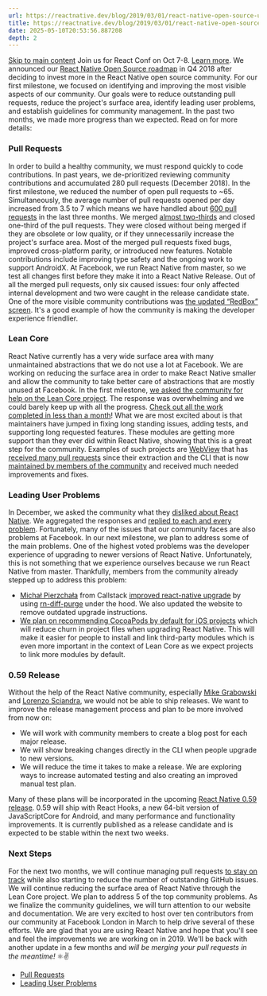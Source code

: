 ```yaml
---
url: https://reactnative.dev/blog/2019/03/01/react-native-open-source-update
title: https://reactnative.dev/blog/2019/03/01/react-native-open-source-update
date: 2025-05-10T20:53:56.887208
depth: 2
---
```


[Skip to main content](https://reactnative.dev/blog/2019/03/01/react-native-open-source-update#__docusaurus_skipToContent_fallback)
Join us for React Conf on Oct 7-8. [Learn more](https://conf.react.dev).
We announced our [React Native Open Source roadmap](https://reactnative.dev/blog/2018/11/01/oss-roadmap) in Q4 2018 after deciding to invest more in the React Native open source community.
For our first milestone, we focused on identifying and improving the most visible aspects of our community. Our goals were to reduce outstanding pull requests, reduce the project's surface area, identify leading user problems, and establish guidelines for community management.
In the past two months, we made more progress than we expected. Read on for more details:
### Pull Requests[​](https://reactnative.dev/blog/2019/03/01/react-native-open-source-update#pull-requests "Direct link to Pull Requests")
In order to build a healthy community, we must respond quickly to code contributions. In past years, we de-prioritized reviewing community contributions and accumulated 280 pull requests (December 2018). In the first milestone, we reduced the number of open pull requests to ~65. Simultaneously, the average number of pull requests opened per day increased from 3.5 to 7 which means we have handled about [600 pull requests](https://github.com/facebook/react-native/pulls?page=24&q=is%3Apr+closed%3A%3E2018-12-01&utf8=%E2%9C%93) in the last three months.
We merged [almost two-thirds](https://github.com/facebook/react-native/pulls?utf8=%E2%9C%93&q=is%3Apr+closed%3A%3E2018-12-01+label%3A%22Merged%22+) and closed one-third of the pull requests. They were closed without being merged if they are obsolete or low quality, or if they unnecessarily increase the project's surface area. Most of the merged pull requests fixed bugs, improved cross-platform parity, or introduced new features. Notable contributions include improving type safety and the ongoing work to support AndroidX.
At Facebook, we run React Native from master, so we test all changes first before they make it into a React Native Release. Out of all the merged pull requests, only six caused issues: four only affected internal development and two were caught in the release candidate state.
One of the more visible community contributions was [the updated “RedBox” screen](https://github.com/facebook/react-native/pull/22242). It's a good example of how the community is making the developer experience friendlier.
### Lean Core[​](https://reactnative.dev/blog/2019/03/01/react-native-open-source-update#lean-core "Direct link to Lean Core")
React Native currently has a very wide surface area with many unmaintained abstractions that we do not use a lot at Facebook. We are working on reducing the surface area in order to make React Native smaller and allow the community to take better care of abstractions that are mostly unused at Facebook.
In the first milestone, [we asked the community for help on the Lean Core project](https://twitter.com/reactnative/status/1093171521114247171). The response was overwhelming and we could barely keep up with all the progress. [Check out all the work completed in less than a month](https://github.com/facebook/react-native/issues/23313)!
What we are most excited about is that maintainers have jumped in fixing long standing issues, adding tests, and supporting long requested features. These modules are getting more support than they ever did within React Native, showing that this is a great step for the community. Examples of such projects are [WebView](https://github.com/react-native-community/react-native-webview) that has [received many pull requests](https://twitter.com/titozzz/status/1101283928026034176) since their extraction and the CLI that is now [maintained by members of the community](https://blog.callstack.io/the-react-native-cli-has-a-new-home-79b63838f0e6) and received much needed improvements and fixes.
### Leading User Problems[​](https://reactnative.dev/blog/2019/03/01/react-native-open-source-update#leading-user-problems "Direct link to Leading User Problems")
In December, we asked the community what they [disliked about React Native](https://github.com/react-native-community/discussions-and-proposals/issues/64). We aggregated the responses and [replied to each and every problem](https://github.com/react-native-community/discussions-and-proposals/issues/104). Fortunately, many of the issues that our community faces are also problems at Facebook. In our next milestone, we plan to address some of the main problems.
One of the highest voted problems was the developer experience of upgrading to newer versions of React Native. Unfortunately, this is not something that we experience ourselves because we run React Native from master. Thankfully, members from the community already stepped up to address this problem:
  * [Michał Pierzchała](https://github.com/thymikee) from Callstack [improved react-native upgrade](https://github.com/react-native-community/react-native-cli/pull/176/files) by using [rn-diff-purge](https://github.com/react-native-community/rn-diff-purge) under the hood. We also updated the website to remove outdated upgrade instructions.
  * [We plan on recommending CocoaPods by default for iOS projects](https://github.com/facebook/react-native/pull/23563) which will reduce churn in project files when upgrading React Native. This will make it easier for people to install and link third-party modules which is even more important in the context of Lean Core as we expect projects to link more modules by default.


### 0.59 Release[​](https://reactnative.dev/blog/2019/03/01/react-native-open-source-update#059-release "Direct link to 0.59 Release")
Without the help of the React Native community, especially [Mike Grabowski](https://github.com/grabbou) and [Lorenzo Sciandra](https://github.com/kelset), we would not be able to ship releases. We want to improve the release management process and plan to be more involved from now on:
  * We will work with community members to create a blog post for each major release.
  * We will show breaking changes directly in the CLI when people upgrade to new versions.
  * We will reduce the time it takes to make a release. We are exploring ways to increase automated testing and also creating an improved manual test plan.


Many of these plans will be incorporated in the upcoming [React Native 0.59 release](https://github.com/facebook/react-native/releases/tag/v0.59.0-rc.3). 0.59 will ship with React Hooks, a new 64-bit version of JavaScriptCore for Android, and many performance and functionality improvements. It is currently published as a release candidate and is expected to be stable within the next two weeks.
### Next Steps[​](https://reactnative.dev/blog/2019/03/01/react-native-open-source-update#next-steps "Direct link to Next Steps")
For the next two months, we will continue managing pull requests [to stay on track](https://k03lwm00zo.codesandbox.io/) while also starting to reduce the number of outstanding GitHub issues. We will continue reducing the surface area of React Native through the Lean Core project. We plan to address 5 of the top community problems. As we finalize the community guidelines, we will turn attention to our website and documentation.
We are very excited to host over ten contributors from our community at Facebook London in March to help drive several of these efforts. We are glad that you are using React Native and hope that you'll see and feel the improvements we are working on in 2019. We'll be back with another update in a few months and _will be merging your pull requests in the meantime!_ ⚛️✌️
  * [Pull Requests](https://reactnative.dev/blog/2019/03/01/react-native-open-source-update#pull-requests)
  * [Leading User Problems](https://reactnative.dev/blog/2019/03/01/react-native-open-source-update#leading-user-problems)




